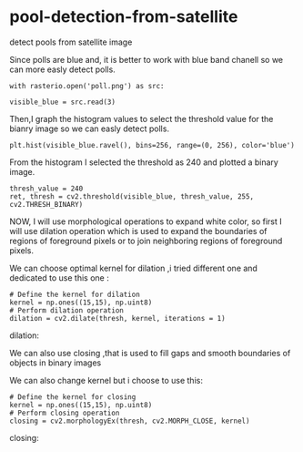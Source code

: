 # pool-detection-from-satellite
detect pools from satellite image

Since polls are blue and, it is better to work with blue band chanell so we can more easly detect polls.


    with rasterio.open('poll.png') as src:
    
    visible_blue = src.read(3)


Then,I graph the histogram values to select the threshold value for the bianry image so we can easly detect polls.


    plt.hist(visible_blue.ravel(), bins=256, range=(0, 256), color='blue')



From the histogram I selected the threshold as 240 and plotted a binary image.



    thresh_value = 240
    ret, thresh = cv2.threshold(visible_blue, thresh_value, 255, cv2.THRESH_BINARY)



NOW,  I will use morphological operations to expand white color, so  first I will use dilation operation which is used to expand the boundaries of regions of foreground pixels or to join neighboring regions of foreground pixels.

We can choose optimal kernel for dilation ,i tried different one and dedicated to use this one :


    # Define the kernel for dilation
    kernel = np.ones((15,15), np.uint8)
    # Perform dilation operation
    dilation = cv2.dilate(thresh, kernel, iterations = 1)

 dilation:

We can also use closing ,that is used to fill gaps and smooth boundaries of objects in binary images 

We can also change kernel but i choose to use this:




    # Define the kernel for closing
    kernel = np.ones((15,15), np.uint8)
    # Perform closing operation
    closing = cv2.morphologyEx(thresh, cv2.MORPH_CLOSE, kernel)

closing:




